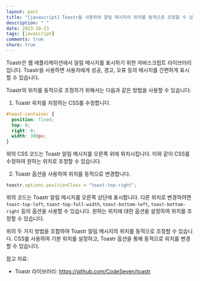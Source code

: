 ```yaml
---
layout: post
title: "[javascript] Toastr을 사용하여 알림 메시지의 위치를 동적으로 조정할 수 있을까요?"
description: " "
date: 2023-10-23
tags: [javascript]
comments: true
share: true
---
```


Toastr은 웹 애플리케이션에서 알림 메시지를 표시하기 위한 자바스크립트 라이브러리입니다. Toastr을 사용하면 사용자에게 성공, 경고, 오류 등의 메시지를 간편하게 표시할 수 있습니다.

Toastr의 위치를 동적으로 조정하기 위해서는 다음과 같은 방법을 사용할 수 있습니다:

1. Toastr 위치를 지정하는 CSS를 수정합니다.
```css
#toast-container {
  position: fixed;
  top: 0;
  right: 0;
  width: 300px;
}
```
위의 CSS 코드는 Toastr 알림 메시지를 오른쪽 위에 위치시킵니다. 이와 같이 CSS를 수정하여 원하는 위치로 조정할 수 있습니다.

2. Toastr 옵션을 사용하여 위치를 동적으로 변경합니다.
```javascript
toastr.options.positionClass = "toast-top-right";
```
위의 코드는 Toastr 알림 메시지를 오른쪽 상단에 표시합니다. 다른 위치로 변경하려면 `toast-top-left`, `toast-top-full-width`, `toast-bottom-left`, `toast-bottom-right` 등의 옵션을 사용할 수 있습니다. 원하는 위치에 대한 옵션을 설정하여 위치를 조정할 수 있습니다.

위의 두 가지 방법을 조합하여 Toastr 알림 메시지의 위치를 동적으로 조정할 수 있습니다. CSS를 사용하여 기본 위치를 설정하고, Toastr 옵션을 통해 동적으로 위치를 변경할 수 있습니다.

참고 자료:
- Toastr 라이브러리: https://github.com/CodeSeven/toastr
